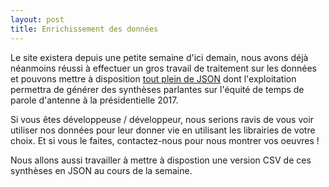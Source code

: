 ```yaml
---
layout: post
title: Enrichissement des données
---
```


<p>
Le site existera depuis une petite semaine d'ici demain, nous avons déjà néanmoins réussi à effectuer un gros travail de traitement sur les données et pouvons mettre à disposition <a href="/api-json">tout plein de JSON</a> dont l'exploitation permettra de générer des synthèses parlantes sur l'équité de temps de parole d'antenne à la présidentielle 2017.
</p>

<p>Si vous êtes développeuse / développeur, nous serions ravis de vous voir utiliser nos données pour leur donner vie en utilisant les librairies de votre choix. Et si vous le faites, contactez-nous pour nous montrer vos oeuvres ! </p>

<p>Nous allons aussi travailler à mettre à dispostion une version CSV de ces synthèses en JSON au cours de la semaine.</p>